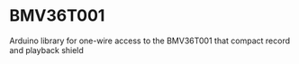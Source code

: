 # BMV36T001
Arduino library for one-wire access to the BMV36T001 that compact record and playback shield
